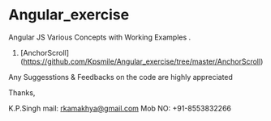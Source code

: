 # Angular_exercise
Angular JS Various Concepts with Working Examples .


1. [AnchorScroll]  (https://github.com/Kpsmile/Angular_exercise/tree/master/AnchorScroll)




Any Suggesstions & Feedbacks on the code are highly appreciated 



Thanks,

K.P.Singh
mail: rkamakhya@gmail.com
Mob NO: +91-8553832266
